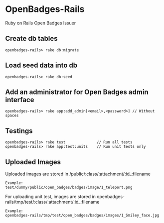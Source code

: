 # OpenBadges-Rails

Ruby on Rails Open Badges Issuer


## Create db tables
    openbadges-rails> rake db:migrate


## Load seed data into db
    openbadges-rails> rake db:seed


## Add an administrator for Open Badges admin interface
    openbadges-rails> rake app:add_admin[<email>,<password>] // Without spaces


## Testings
    openbadges-rails> rake test              // Run all tests
    openbadges-rails> rake app:test:units    // Run unit tests only

## Uploaded Images

Uploaded images are stored in
    /public/:class/:attachment/:id_:filename

    Example:
    test/dummy/public/open_badges/badges/image/1_teleport.png

For uploading unit test, images are stored in
    openbadges-rails/tmp/test/:class/:attachment/:id_:filename

    Example:
    openbadges-rails/tmp/test/open_badges/badges/images/1_Smiley_face.jpg